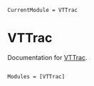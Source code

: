 ```@meta
CurrentModule = VTTrac
```

# VTTrac

Documentation for [VTTrac](https://github.com/tsukada-cs/VTTrac.jl).

```@index
```

```@autodocs
Modules = [VTTrac]
```
